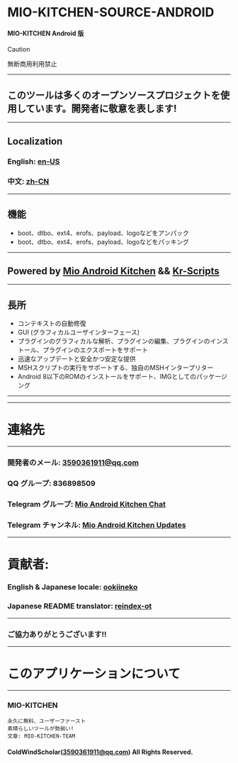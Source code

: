 # MIO-KITCHEN-SOURCE-ANDROID #
#### MIO-KITCHEN Android 版
> [!CAUTION]
> 無断商用利用禁止
***
## このツールは多くのオープンソースプロジェクトを使用しています。開発者に敬意を表します!
***
## Localization
### English: [en-US](README.md)
### 中文: [zh-CN](README_zh-CN.md)
***
## 機能
* boot、dtbo、ext4、erofs、payload、logoなどをアンパック
* boot、dtbo、ext4、erofs、payload、logoなどをパッキング
***
## Powered by [Mio Android Kitchen](https://github.com/ColdWindScholar/MIO-KITCHEN-SOURCE) && [Kr-Scripts](https://github.com/ColdWindScholar/kr-scripts)
***
## 長所
* コンテキストの自動修復
* GUI (グラフィカルユーザインターフェース)
* プラグインのグラフィカルな解析、プラグインの編集、プラグインのインストール、プラグインのエクスポートをサポート
* 迅速なアップデートと安全かつ安定な提供
* MSHスクリプトの実行をサポートする、独自のMSHインタープリター
* Android 8以下のROMのインストールをサポート、IMGとしてのパッケージング
***
***
# 連絡先
***
### 開発者のメール: 3590361911@qq.com
### QQ グループ: 836898509
### Telegram グループ: [Mio Android Kitchen Chat](https://t.me/mio_android_kitchen_group)
### Telegram チャンネル: [Mio Android Kitchen Updates](https://t.me/mio_android_kitchen)
***
# 貢献者:
### English & Japanese locale: [ookiineko](https://github.com/ookiineko)
### Japanese README translator: [reindex-ot](https://github.com/reindex-ot)
***
### ご協力ありがとうございます!!
***
# このアプリケーションについて
***
### MIO-KITCHEN
```
永久に無料、ユーザーファースト
素晴らしいツールが勢揃い!
文章: MIO-KITCHEN-TEAM
```
#### ColdWindScholar(3590361911@qq.com) All Rights Reserved. ####
